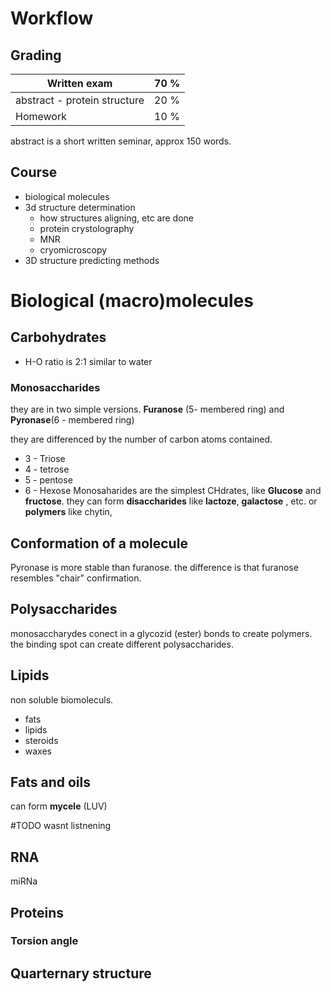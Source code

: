 # Workflow
## Grading

| Written exam                 | 70 % |
| ---------------------------- | ---- |
| abstract - protein structure | 20 % |
| Homework                     | 10 % |
abstract is a short written seminar, approx 150 words.

## Course
- biological molecules
- 3d structure determination
	- how structures aligning, etc are done
	- protein crystolography
	- MNR
	- cryomicroscopy
- 3D structure predicting methods

# Biological (macro)molecules
## Carbohydrates 
- H-O ratio is 2:1 similar to water
### Monosaccharides
they are in two simple versions.
**Furanose** (5- membered ring) and **Pyronase**(6 - membered ring)

they are differenced by the number of carbon atoms contained.
- 3 - Triose
- 4 - tetrose
- 5 - pentose
- 6 - Hexose
Monosaharides are the simplest CHdrates, like **Glucose** and **fructose**.
they can form **disaccharides** like **lactoze**, **galactose** , etc.
or **polymers** like chytin, 

## Conformation of a molecule
Pyronase is more stable than furanose. the difference is that furanose resembles "chair" confirmation.
## Polysaccharides

monosaccharydes conect in a glycozid (ester) bonds to create polymers.
the binding spot can create different polysaccharides.

## Lipids
non soluble biomoleculs. 
- fats
- lipids
- steroids
- waxes

## Fats and oils
can form **mycele** (LUV)

#TODO wasnt listnening

## RNA
miRNa 

## Proteins

### Torsion angle
## Quarternary structure
